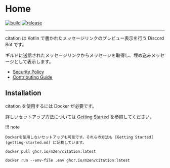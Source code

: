 # Home

[![build](https://github.com/m2en/citation/actions/workflows/build.yml/badge.svg)](https://github.com/m2en/citation/actions/workflows/build.yml)
[![release](https://github.com/m2en/citation/actions/workflows/release.yml/badge.svg)](https://github.com/m2en/citation/actions/workflows/release.yml)

---

citation は Kotlin で書かれたメッセージリンクのプレビュー表示を行う Discord Bot です。

ギルドに送信されたメッセージリンクからメッセージを取得し、埋め込みメッセージとして表示します。

- [Security Policy](./resources/security-policy.md)
- [Contributing Guide](./resources/contributing.md)

## Installation

citation を使用するには Docker が必要です。

詳しいセットアップ方法については [Getting Started](./resources/getting-started.md) を参照してください。

!!! note

    Dockerを使用しないセットアップも可能です。それらの方法も [Getting Started](getting-started.md) に記載しています。

```shell
docker pull ghcr.io/m2en/citation:latest

docker run --env-file .env ghcr.io/m2en/citation:latest
```
